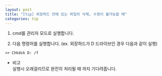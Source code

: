 ```yaml
---
layout: post
title: "[tip] 외장하드 안에 있는 파일의 삭제, 수정이 불가능할 때"
categories: tip
---
```


1. cmd를 관리자 모드로 실행합니다.  

2. 다음 명령어를 실행합니다. (ex. 외장하드가 D 드라이브인 경우 다음과 같이 실행)
```
>> Chkdsk D: /f
```

* 비고  
실행시 오래걸리므로 완전히 처리될 때 까지 기다려줍니다.
